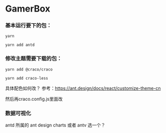 # GamerBox

### 基本运行要下的包：

```
yarn
```

```
yarn add antd
```

### 修改主题需要下载的包：

```
yarn add @craco/craco
```

```
yarn add craco-less
```

具体配色如何改？ 参考：https://ant.design/docs/react/customize-theme-cn  

然后再craco.config.js里面改

### 数据可视化

antd 所属的      ant design charts 或者  antv 选一个？